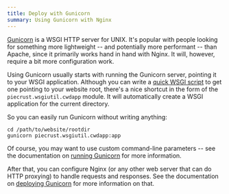 ```yaml
---
title: Deploy with Gunicorn
summary: Using Gunicorn with Nginx
---
```


[Gunicorn][1] is a WSGI HTTP server for UNIX. It's popular with people looking
for something more lightweight -- and potentially more performant -- than
Apache, since it primarily works hand in hand with Nginx. It will, however,
require a bit more configuration work.

Using Gunicorn usually starts with running the Gunicorn server, pointing it to your
WSGI application. Although you can write a [quick WSGI script][4] to get one
pointing to your website root, there's a nice shortcut in the form of the
`piecrust.wsgiutil.cwdapp` module. It will automatically create a WSGI
application for the current directory.

So you can easily run Gunicorn without writing anything:

```
cd /path/to/website/rootdir
gunicorn piecrust.wsgiutil.cwdapp:app
```

Of course, you may want to use custom command-line parameters -- see the
documentation on [running Gunicorn][2] for more information.

After that, you can configure Nginx (or any other web server that can do HTTP
proxying) to handle requests and responses. See the documentation on [deploying
Gunicorn][3] for more information on that.


[1]: http://gunicorn.org/
[2]: http://docs.gunicorn.org/en/19.3/run.html
[3]: http://docs.gunicorn.org/en/19.3/deploy.html
[4]: {{docurl('deploying/deploy-with-werkzeug')}}

